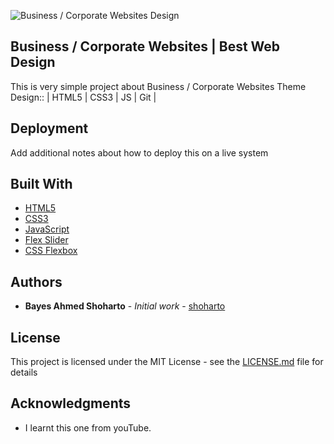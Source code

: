 ![Business / Corporate Websites Design ](https://user-images.githubusercontent.com/23438431/84922993-36259780-b0f9-11ea-8ed4-1a6cae4635cc.png)

## Business / Corporate Websites | Best Web Design 

This is very simple project about Business / Corporate Websites Theme Design:: | HTML5 | CSS3 | JS | Git |

## Deployment

Add additional notes about how to deploy this on a live system

## Built With

* [HTML5](#) 
* [CSS3](#) 
* [JavaScript](#) 
* [Flex Slider](#) 
* [CSS Flexbox](#) 

## Authors

* **Bayes Ahmed Shoharto** - *Initial work* - [shoharto](https://github.com/shoharto/)


## License

This project is licensed under the MIT License - see the [LICENSE.md](LICENSE.md) file for details

## Acknowledgments

* I learnt this one from youTube.


